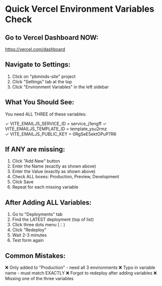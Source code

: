 # Quick Vercel Environment Variables Check

## Go to Vercel Dashboard NOW:
https://vercel.com/dashboard

## Navigate to Settings:
1. Click on "pbminds-site" project
2. Click "Settings" tab at the top
3. Click "Environment Variables" in the left sidebar

## What You Should See:
You need ALL THREE of these variables:

✓ VITE_EMAILJS_SERVICE_ID = service_j1engff
✓ VITE_EMAILJS_TEMPLATE_ID = template_ysu2rmz  
✓ VITE_EMAILJS_PUBLIC_KEY = 0RgSeE5ektOPuP7R6

## If ANY are missing:
1. Click "Add New" button
2. Enter the Name (exactly as shown above)
3. Enter the Value (exactly as shown above)
4. Check ALL boxes: Production, Preview, Development
5. Click Save
6. Repeat for each missing variable

## After Adding ALL Variables:
1. Go to "Deployments" tab
2. Find the LATEST deployment (top of list)
3. Click three dots menu (⋮)
4. Click "Redeploy"
5. Wait 2-3 minutes
6. Test form again

## Common Mistakes:
❌ Only added to "Production" - need all 3 environments
❌ Typo in variable name - must match EXACTLY
❌ Forgot to redeploy after adding variables
❌ Missing one of the three variables
